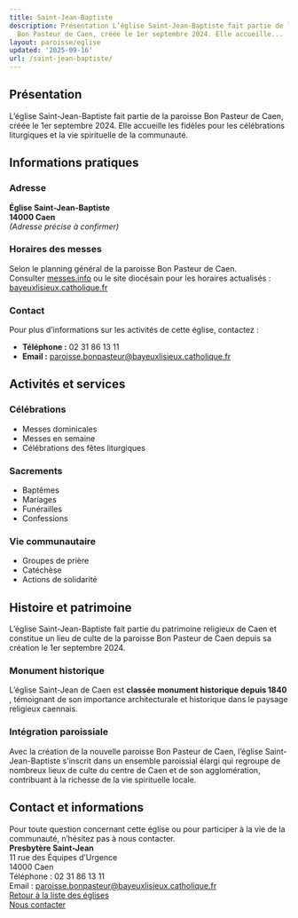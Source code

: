 ```yaml
---
title: Saint-Jean-Baptiste
description: Présentation L’église Saint-Jean-Baptiste fait partie de la paroisse
  Bon Pasteur de Caen, créée le 1er septembre 2024. Elle accueille...
layout: paroisse/eglise
updated: '2025-09-16'
url: /saint-jean-baptiste/
---
```


## Présentation

L’église Saint-Jean-Baptiste fait partie de la paroisse Bon Pasteur de Caen, créée le 1er septembre 2024. Elle accueille les fidèles pour les célébrations liturgiques et la vie spirituelle de la communauté.

## Informations pratiques

### Adresse

**Église Saint-Jean-Baptiste**  
**14000 Caen**  
_(Adresse précise à confirmer)_

### Horaires des messes

Selon le planning général de la paroisse Bon Pasteur de Caen.  
Consulter [messes.info](https://messes.info) ou le site diocésain pour les horaires actualisés :  
[bayeuxlisieux.catholique.fr](https://bayeuxlisieux.catholique.fr/paroisses/bon-pasteur-de-caen/horaires-des-messes/)

### Contact

Pour plus d’informations sur les activités de cette église, contactez :

  * **Téléphone :** 02 31 86 13 11
  * **Email :** paroisse.bonpasteur@bayeuxlisieux.catholique.fr

## Activités et services

### Célébrations

  * Messes dominicales
  * Messes en semaine
  * Célébrations des fêtes liturgiques

### Sacrements

  * Baptêmes
  * Mariages
  * Funérailles
  * Confessions

### Vie communautaire

  * Groupes de prière
  * Catéchèse
  * Actions de solidarité

## Histoire et patrimoine

L’église Saint-Jean-Baptiste fait partie du patrimoine religieux de Caen et constitue un lieu de culte de la paroisse Bon Pasteur de Caen depuis sa création le 1er septembre 2024.

### Monument historique

L’église Saint-Jean de Caen est **classée monument historique depuis 1840** , témoignant de son importance architecturale et historique dans le paysage religieux caennais.

### Intégration paroissiale

Avec la création de la nouvelle paroisse Bon Pasteur de Caen, l’église Saint-Jean-Baptiste s’inscrit dans un ensemble paroissial élargi qui regroupe de nombreux lieux de culte du centre de Caen et de son agglomération, contribuant à la richesse de la vie spirituelle locale.

## Contact et informations

Pour toute question concernant cette église ou pour participer à la vie de la communauté, n’hésitez pas à nous contacter.  
**Presbytère Saint-Jean**  
11 rue des Équipes d’Urgence  
14000 Caen  
Téléphone : 02 31 86 13 11  
Email : paroisse.bonpasteur@bayeuxlisieux.catholique.fr  
[Retour à la liste des églises](/Les-églises)  
[Nous contacter](/infos/contact)
